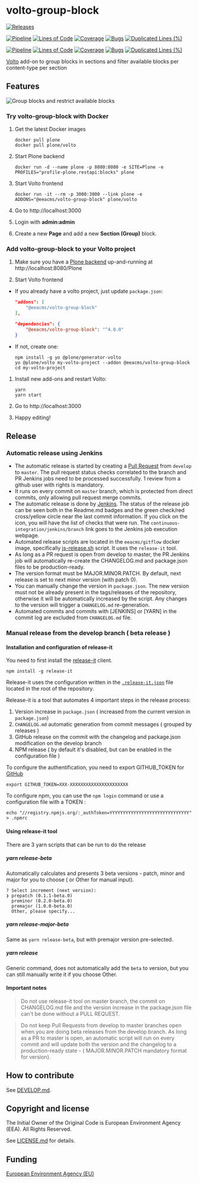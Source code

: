 # volto-group-block

[![Releases](https://img.shields.io/github/v/release/eea/volto-group-block)](https://github.com/eea/volto-group-block/releases)

[![Pipeline](https://ci.eionet.europa.eu/buildStatus/icon?job=volto-addons%2Fvolto-group-block%2Fmaster&subject=master)](https://ci.eionet.europa.eu/view/Github/job/volto-addons/job/volto-group-block/job/master/display/redirect)
[![Lines of Code](https://sonarqube.eea.europa.eu/api/project_badges/measure?project=volto-group-block-master&metric=ncloc)](https://sonarqube.eea.europa.eu/dashboard?id=volto-group-block-master)
[![Coverage](https://sonarqube.eea.europa.eu/api/project_badges/measure?project=volto-group-block-master&metric=coverage)](https://sonarqube.eea.europa.eu/dashboard?id=volto-group-block-master)
[![Bugs](https://sonarqube.eea.europa.eu/api/project_badges/measure?project=volto-group-block-master&metric=bugs)](https://sonarqube.eea.europa.eu/dashboard?id=volto-group-block-master)
[![Duplicated Lines (%)](https://sonarqube.eea.europa.eu/api/project_badges/measure?project=volto-group-block-master&metric=duplicated_lines_density)](https://sonarqube.eea.europa.eu/dashboard?id=volto-group-block-master)

[![Pipeline](https://ci.eionet.europa.eu/buildStatus/icon?job=volto-addons%2Fvolto-group-block%2Fdevelop&subject=develop)](https://ci.eionet.europa.eu/view/Github/job/volto-addons/job/volto-group-block/job/develop/display/redirect)
[![Lines of Code](https://sonarqube.eea.europa.eu/api/project_badges/measure?project=volto-group-block-develop&metric=ncloc)](https://sonarqube.eea.europa.eu/dashboard?id=volto-group-block-develop)
[![Coverage](https://sonarqube.eea.europa.eu/api/project_badges/measure?project=volto-group-block-develop&metric=coverage)](https://sonarqube.eea.europa.eu/dashboard?id=volto-group-block-develop)
[![Bugs](https://sonarqube.eea.europa.eu/api/project_badges/measure?project=volto-group-block-develop&metric=bugs)](https://sonarqube.eea.europa.eu/dashboard?id=volto-group-block-develop)
[![Duplicated Lines (%)](https://sonarqube.eea.europa.eu/api/project_badges/measure?project=volto-group-block-develop&metric=duplicated_lines_density)](https://sonarqube.eea.europa.eu/dashboard?id=volto-group-block-develop)


[Volto](https://github.com/plone/volto) add-on to group blocks in sections and filter available blocks per content-type per section

## Features

![Group blocks and restrict available blocks](https://github.com/eea/volto-group-block/raw/docs/docs/volto-group-block.gif)

### Try volto-group-block with Docker

1. Get the latest Docker images

   ```
   docker pull plone
   docker pull plone/volto
   ```

1. Start Plone backend
   ```
   docker run -d --name plone -p 8080:8080 -e SITE=Plone -e PROFILES="profile-plone.restapi:blocks" plone
   ```

1. Start Volto frontend

   ```
   docker run -it --rm -p 3000:3000 --link plone -e ADDONS="@eeacms/volto-group-block" plone/volto
   ```

1. Go to http://localhost:3000

1. Login with **admin:admin**

1. Create a new **Page** and add a new **Section (Group)** block.

### Add volto-group-block to your Volto project

1. Make sure you have a [Plone backend](https://plone.org/download) up-and-running at http://localhost:8080/Plone

1. Start Volto frontend

* If you already have a volto project, just update `package.json`:

   ```JSON
   "addons": [
       "@eeacms/volto-group-block"
   ],

   "dependencies": {
       "@eeacms/volto-group-block": "^4.0.0"
   }
   ```

* If not, create one:

   ```
   npm install -g yo @plone/generator-volto
   yo @plone/volto my-volto-project --addon @eeacms/volto-group-block
   cd my-volto-project
   ```

1. Install new add-ons and restart Volto:

   ```
   yarn
   yarn start
   ```

1. Go to http://localhost:3000

1. Happy editing!

## Release

### Automatic release using Jenkins

*  The automatic release is started by creating a [Pull Request](../../compare/master...develop) from `develop` to `master`. The pull request status checks correlated to the branch and PR Jenkins jobs need to be processed successfully. 1 review from a github user with rights is mandatory.
* It runs on every commit on `master` branch, which is protected from direct commits, only allowing pull request merge commits.
* The automatic release is done by [Jenkins](https://ci.eionet.europa.eu). The status of the release job can be seen both in the Readme.md badges and the green check/red cross/yellow circle near the last commit information. If you click on the icon, you will have the list of checks that were run. The `continuous-integration/jenkins/branch` link goes to the Jenkins job execution webpage.
* Automated release scripts are located in the `eeacms/gitflow` docker image, specifically [js-release.sh](https://github.com/eea/eea.docker.gitflow/blob/master/src/js-release.sh) script. It  uses the `release-it` tool.
* As long as a PR request is open from develop to master, the PR Jenkins job will automatically re-create the CHANGELOG.md and package.json files to be production-ready.
* The version format must be MAJOR.MINOR.PATCH. By default, next release is set to next minor version (with patch 0).
* You can manually change the version in `package.json`.  The new version must not be already present in the tags/releases of the repository, otherwise it will be automatically increased by the script. Any changes to the version will trigger a `CHANGELOG.md` re-generation.
* Automated commits and commits with [JENKINS] or [YARN] in the commit log are excluded from `CHANGELOG.md` file.

### Manual release from the develop branch ( beta release )

#### Installation and configuration of release-it

You need to first install the [release-it](https://github.com/release-it/release-it)  client.

   ```
   npm install -g release-it
   ```

Release-it uses the configuration written in the [`.release-it.json`](./.release-it.json) file located in the root of the repository.

Release-it is a tool that automates 4 important steps in the release process:

1. Version increase in `package.json` ( increased from the current version in `package.json`)
2. `CHANGELOG.md` automatic generation from commit messages ( grouped by releases )
3. GitHub release on the commit with the changelog and package.json modification on the develop branch
4. NPM release ( by default it's disabled, but can be enabled in the configuration file )

To configure the authentification, you need to export GITHUB_TOKEN for [GitHub](https://github.com/settings/tokens)

   ```
   export GITHUB_TOKEN=XXX-XXXXXXXXXXXXXXXXXXXXXX
   ```

 To configure npm, you can use the `npm login` command or use a configuration file with a TOKEN :

   ```
   echo "//registry.npmjs.org/:_authToken=YYYYYYYYYYYYYYYYYYYYYYYYYYYYYY" > .npmrc
   ```

#### Using release-it tool

There are 3 yarn scripts that can be run to do the release

##### yarn release-beta

Automatically calculates and presents 3 beta versions - patch, minor and major for you to choose ( or Other for manual input).

```
? Select increment (next version):
❯ prepatch (0.1.1-beta.0)
  preminor (0.2.0-beta.0)
  premajor (1.0.0-beta.0)
  Other, please specify...
```

##### yarn release-major-beta

Same as `yarn release-beta`, but with premajor version pre-selected.

##### yarn release

Generic command, does not automatically add the `beta` to version, but you can still manually write it if you choose Other.

#### Important notes

> Do not use release-it tool on master branch, the commit on CHANGELOG.md file and the version increase in the package.json file can't be done without a PULL REQUEST.

> Do not keep Pull Requests from develop to master branches open when you are doing beta releases from the develop branch. As long as a PR to master is open, an automatic script will run on every commit and will update both the version and the changelog to a production-ready state - ( MAJOR.MINOR.PATCH mandatory format for version).


## How to contribute

See [DEVELOP.md](https://github.com/eea/volto-group-block/blob/master/DEVELOP.md).

## Copyright and license

The Initial Owner of the Original Code is European Environment Agency (EEA).
All Rights Reserved.

See [LICENSE.md](https://github.com/eea/volto-group-block/blob/master/LICENSE.md) for details.

## Funding

[European Environment Agency (EU)](http://eea.europa.eu)
